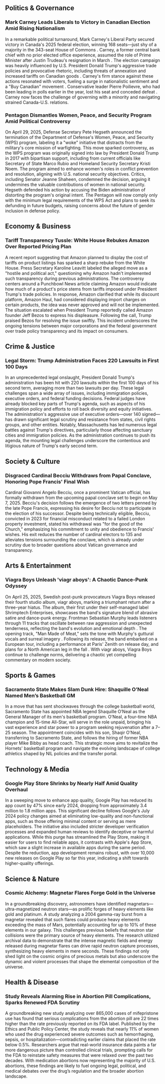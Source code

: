 ## Politics & Governance

### Mark Carney Leads Liberals to Victory in Canadian Election Amid Rising Nationalism

In a remarkable political turnaround, Mark Carney's Liberal Party secured victory in Canada's 2025 federal election, winning 168 seats—just shy of a majority in the 343-seat House of Commons . Carney, a former central bank chief with no prior elected office experience, assumed the role of Prime Minister after Justin Trudeau's resignation in March . The election campaign was heavily influenced by U.S. President Donald Trump's aggressive trade policies and provocative rhetoric, including threats of annexation and increased tariffs on Canadian goods . Carney's firm stance against these actions resonated with voters, fueling a surge in nationalistic sentiment and a "Buy Canadian" movement . Conservative leader Pierre Poilievre, who had been leading in polls earlier in the year, lost his seat and conceded defeat . Carney now faces the challenge of governing with a minority and navigating strained Canada-U.S. relations.

### Pentagon Dismantles Women, Peace, and Security Program Amid Political Controversy

On April 29, 2025, Defense Secretary Pete Hegseth announced the termination of the Department of Defense's Women, Peace, and Security (WPS) program, labeling it a "woke" initiative that distracts from the military's core mission of warfighting. This move sparked controversy, as the WPS program was originally signed into law by President Donald Trump in 2017 with bipartisan support, including from current officials like Secretary of State Marco Rubio and Homeland Security Secretary Kristi Noem. The program aimed to enhance women's roles in conflict prevention and resolution, aligning with U.S. national security objectives. Critics, including Senator Jeanne Shaheen, condemned the decision, arguing it undermines the valuable contributions of women in national security. Hegseth defended his action by accusing the Biden administration of distorting the program's original intent. The Pentagon will now comply only with the minimum legal requirements of the WPS Act and plans to seek its defunding in future budgets, raising concerns about the future of gender inclusion in defense policy.

## Economy & Business

### Tariff Transparency Tussle: White House Rebukes Amazon Over Reported Pricing Plan

A recent report suggesting that Amazon planned to display the cost of tariffs on product listings has sparked a sharp rebuke from the White House. Press Secretary Karoline Leavitt labeled the alleged move as a "hostile and political act," questioning why Amazon hadn't implemented such transparency during previous administrations. The controversy centers around a Punchbowl News article claiming Amazon would indicate how much of a product's price stems from tariffs imposed under President Trump's trade policies. In response, Amazon clarified that while its discount platform, Amazon Haul, had considered displaying import charges on certain products, the idea was never approved and will not be implemented. The situation escalated when President Trump reportedly called Amazon founder Jeff Bezos to express his displeasure. Following the call, Trump praised Bezos for resolving the issue swiftly. This incident underscores the ongoing tensions between major corporations and the federal government over trade policy transparency and its impact on consumers.

## Crime & Justice

### Legal Storm: Trump Administration Faces 220 Lawsuits in First 100 Days

In an unprecedented legal onslaught, President Donald Trump's administration has been hit with 220 lawsuits within the first 100 days of his second term, averaging more than two lawsuits per day. These legal challenges span a wide array of issues, including immigration policies, executive orders, and federal funding decisions. Federal judges have already blocked key parts of Trump's agenda, such as aspects of his immigration policy and efforts to roll back diversity and equity initiatives. The administration's aggressive use of executive orders—over 140 signed—has drawn significant legal scrutiny and resistance from states, civil rights groups, and other entities. Notably, Massachusetts has led numerous legal battles against Trump's directives, particularly those affecting sanctuary cities and immigration policies. As the administration continues to push its agenda, the mounting legal challenges underscore the contentious and litigious nature of Trump's early second term.

## Society & Culture

### Disgraced Cardinal Becciu Withdraws from Papal Conclave, Honoring Pope Francis' Final Wish

Cardinal Giovanni Angelo Becciu, once a prominent Vatican official, has formally withdrawn from the upcoming papal conclave set to begin on May 7, 2025. Becciu's decision follows the emergence of two letters penned by the late Pope Francis, expressing his desire for Becciu not to participate in the election of his successor. Despite being technically eligible, Becciu, convicted in 2023 for financial misconduct related to a failed London property investment, stated his withdrawal was "for the good of the Church," emphasizing his commitment to unity and obedience to Francis' wishes. His exit reduces the number of cardinal electors to 135 and alleviates tensions surrounding the conclave, which is already under scrutiny due to broader questions about Vatican governance and transparency.

## Arts & Entertainment

### Viagra Boys Unleash 'viagr aboys': A Chaotic Dance-Punk Odyssey

On April 25, 2025, Swedish post-punk provocateurs Viagra Boys released their fourth studio album, viagr aboys, marking a triumphant return after a three-year hiatus. The album, their first under their self-managed label Shrimptech Enterprises, showcases the band's signature blend of abrasive satire and dance-punk energy. Frontman Sebastian Murphy leads listeners through 11 tracks that oscillate between raw aggression and unexpected tenderness, reflecting the band's evolution and emotional depth . The opening track, "Man Made of Meat," sets the tone with Murphy's guttural vocals and surreal imagery . Following its release, the band embarked on a European tour, including a performance at Paris' Zenith on release day, and plans for a North American leg in the fall . With viagr aboys, Viagra Boys continue to challenge norms, delivering a chaotic yet compelling commentary on modern society.

## Sports & Games

### Sacramento State Makes Slam Dunk Hire: Shaquille O’Neal Named Men’s Basketball GM​

In a move that has sent shockwaves through the college basketball world, Sacramento State has appointed NBA legend Shaquille O’Neal as the General Manager of its men's basketball program. O’Neal, a four-time NBA champion and 15-time All-Star, will serve in the role unpaid, bringing his vast experience and star power to a program seeking rejuvenation after a 7–25 season. The appointment coincides with his son, Shaqir O’Neal, transferring to Sacramento State, and follows the hiring of former NBA player Mike Bibby as head coach. This strategic move aims to revitalize the Hornets' basketball program and navigate the evolving landscape of college athletics shaped by NIL policies and the transfer portal.

## Technology & Media

### Google Play Store Shrinks by Nearly Half Amid Quality Overhaul

In a sweeping move to enhance app quality, Google Play has reduced its app count by 47% since early 2024, dropping from approximately 3.4 million to 1.8 million apps. This significant decline follows Google's July 2024 policy changes aimed at eliminating low-quality and non-functional apps, such as those offering minimal content or serving as mere placeholders. The initiative also included stricter developer verification processes and expanded human reviews to identify deceptive or harmful applications. While this purge has streamlined the Play Store, making it easier for users to find reliable apps, it contrasts with Apple's App Store, which saw a slight increase in available apps during the same period. Despite the reduction, app development remains robust, with over 10,000 new releases on Google Play so far this year, indicating a shift towards higher-quality offerings.

## Science & Nature

### Cosmic Alchemy: Magnetar Flares Forge Gold in the Universe

In a groundbreaking discovery, astronomers have identified magnetars—ultra-magnetized neutron stars—as prolific forges of heavy elements like gold and platinum. A study analyzing a 2004 gamma-ray burst from a magnetar revealed that such flares could produce heavy elements exceeding the mass of Mars, potentially accounting for up to 10% of these elements in our galaxy. This challenges previous beliefs that neutron star collisions were the primary source of heavy elements. The research utilized archival data to demonstrate that the intense magnetic fields and energy released during magnetar flares can drive rapid neutron capture processes, synthesizing heavy elements in mere seconds. These findings not only shed light on the cosmic origins of precious metals but also underscore the dynamic and violent processes that shape the elemental composition of the universe.

## Health & Disease

### Study Reveals Alarming Rise in Abortion Pill Complications, Sparks Renewed FDA Scrutiny

A groundbreaking new study analyzing over 865,000 cases of mifepristone use has found that serious complications from the abortion pill are 22 times higher than the rate previously reported on its FDA label. Published by the Ethics and Public Policy Center, the study reveals that nearly 11% of women who used the drug experienced severe outcomes such as hemorrhaging, sepsis, or hospitalization—contradicting earlier claims that placed the rate below 0.5%. Researchers argue that real-world insurance data paints a far more dangerous picture than controlled clinical trials, prompting calls for the FDA to reinstate safety measures that were relaxed over the past two decades. With medication abortions now representing the majority of U.S. abortions, these findings are likely to fuel ongoing legal, political, and medical debates over the drug’s regulation and the broader abortion landscape.
